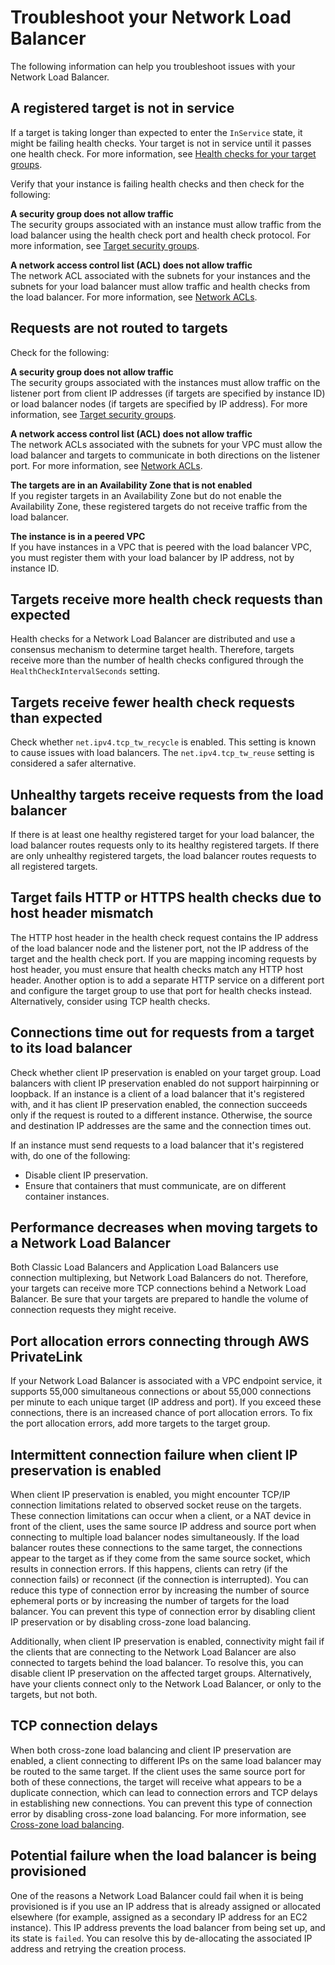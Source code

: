 # Troubleshoot your Network Load Balancer<a name="load-balancer-troubleshooting"></a>

The following information can help you troubleshoot issues with your Network Load Balancer\.

## A registered target is not in service<a name="target-not-in-service"></a>

If a target is taking longer than expected to enter the `InService` state, it might be failing health checks\. Your target is not in service until it passes one health check\. For more information, see [Health checks for your target groups](target-group-health-checks.md)\.

Verify that your instance is failing health checks and then check for the following:

**A security group does not allow traffic**  
The security groups associated with an instance must allow traffic from the load balancer using the health check port and health check protocol\. For more information, see [Target security groups](target-group-register-targets.md#target-security-groups)\.

**A network access control list \(ACL\) does not allow traffic**  
The network ACL associated with the subnets for your instances and the subnets for your load balancer must allow traffic and health checks from the load balancer\. For more information, see [Network ACLs](target-group-register-targets.md#network-acls)\.

## Requests are not routed to targets<a name="requests-not-routed"></a>

Check for the following:

**A security group does not allow traffic**  
The security groups associated with the instances must allow traffic on the listener port from client IP addresses \(if targets are specified by instance ID\) or load balancer nodes \(if targets are specified by IP address\)\. For more information, see [Target security groups](target-group-register-targets.md#target-security-groups)\.

**A network access control list \(ACL\) does not allow traffic**  
The network ACLs associated with the subnets for your VPC must allow the load balancer and targets to communicate in both directions on the listener port\. For more information, see [Network ACLs](target-group-register-targets.md#network-acls)\.

**The targets are in an Availability Zone that is not enabled**  
If you register targets in an Availability Zone but do not enable the Availability Zone, these registered targets do not receive traffic from the load balancer\.

**The instance is in a peered VPC**  
If you have instances in a VPC that is peered with the load balancer VPC, you must register them with your load balancer by IP address, not by instance ID\.

## Targets receive more health check requests than expected<a name="health-check-interval"></a>

Health checks for a Network Load Balancer are distributed and use a consensus mechanism to determine target health\. Therefore, targets receive more than the number of health checks configured through the `HealthCheckIntervalSeconds` setting\.

## Targets receive fewer health check requests than expected<a name="too-few-health-checks"></a>

Check whether `net.ipv4.tcp_tw_recycle` is enabled\. This setting is known to cause issues with load balancers\. The `net.ipv4.tcp_tw_reuse` setting is considered a safer alternative\.

## Unhealthy targets receive requests from the load balancer<a name="no-healthy-targets"></a>

If there is at least one healthy registered target for your load balancer, the load balancer routes requests only to its healthy registered targets\. If there are only unhealthy registered targets, the load balancer routes requests to all registered targets\.

## Target fails HTTP or HTTPS health checks due to host header mismatch<a name="host-header-mismatch"></a>

The HTTP host header in the health check request contains the IP address of the load balancer node and the listener port, not the IP address of the target and the health check port\. If you are mapping incoming requests by host header, you must ensure that health checks match any HTTP host header\. Another option is to add a separate HTTP service on a different port and configure the target group to use that port for health checks instead\. Alternatively, consider using TCP health checks\.

## Connections time out for requests from a target to its load balancer<a name="loopback-timeout"></a>

Check whether client IP preservation is enabled on your target group\. Load balancers with client IP preservation enabled do not support hairpinning or loopback\. If an instance is a client of a load balancer that it's registered with, and it has client IP preservation enabled, the connection succeeds only if the request is routed to a different instance\. Otherwise, the source and destination IP addresses are the same and the connection times out\.

If an instance must send requests to a load balancer that it's registered with, do one of the following:
+ Disable client IP preservation\.
+ Ensure that containers that must communicate, are on different container instances\.

## Performance decreases when moving targets to a Network Load Balancer<a name="load-balancer-performance"></a>

Both Classic Load Balancers and Application Load Balancers use connection multiplexing, but Network Load Balancers do not\. Therefore, your targets can receive more TCP connections behind a Network Load Balancer\. Be sure that your targets are prepared to handle the volume of connection requests they might receive\.

## Port allocation errors connecting through AWS PrivateLink<a name="port-allocation-errors-privatelink"></a>

If your Network Load Balancer is associated with a VPC endpoint service, it supports 55,000 simultaneous connections or about 55,000 connections per minute to each unique target \(IP address and port\)\. If you exceed these connections, there is an increased chance of port allocation errors\. To fix the port allocation errors, add more targets to the target group\.

## Intermittent connection failure when client IP preservation is enabled<a name="intermittent-connection-failure"></a>

When client IP preservation is enabled, you might encounter TCP/IP connection limitations related to observed socket reuse on the targets\. These connection limitations can occur when a client, or a NAT device in front of the client, uses the same source IP address and source port when connecting to multiple load balancer nodes simultaneously\. If the load balancer routes these connections to the same target, the connections appear to the target as if they come from the same source socket, which results in connection errors\. If this happens, clients can retry \(if the connection fails\) or reconnect \(if the connection is interrupted\)\. You can reduce this type of connection error by increasing the number of source ephemeral ports or by increasing the number of targets for the load balancer\. You can prevent this type of connection error by disabling client IP preservation or by disabling cross\-zone load balancing\.

Additionally, when client IP preservation is enabled, connectivity might fail if the clients that are connecting to the Network Load Balancer are also connected to targets behind the load balancer\. To resolve this, you can disable client IP preservation on the affected target groups\. Alternatively, have your clients connect only to the Network Load Balancer, or only to the targets, but not both\.

## TCP connection delays<a name="tcp-delays"></a>

When both cross\-zone load balancing and client IP preservation are enabled, a client connecting to different IPs on the same load balancer may be routed to the same target\. If the client uses the same source port for both of these connections, the target will receive what appears to be a duplicate connection, which can lead to connection errors and TCP delays in establishing new connections\. You can prevent this type of connection error by disabling cross\-zone load balancing\. For more information, see [Cross\-zone load balancing](network-load-balancers.md#cross-zone-load-balancing)\. 

## Potential failure when the load balancer is being provisioned<a name="load-balancer-provision-failure"></a>

One of the reasons a Network Load Balancer could fail when it is being provisioned is if you use an IP address that is already assigned or allocated elsewhere \(for example, assigned as a secondary IP address for an EC2 instance\)\. This IP address prevents the load balancer from being set up, and its state is `failed`\. You can resolve this by de\-allocating the associated IP address and retrying the creation process\.